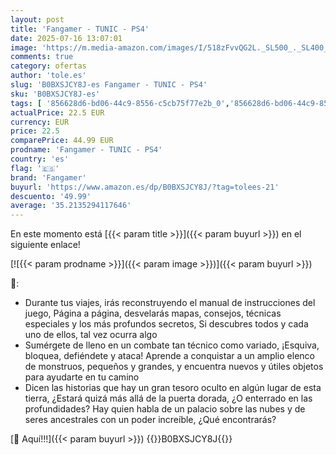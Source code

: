 ```yaml
---
layout: post
title: 'Fangamer - TUNIC - PS4'
date: 2025-07-16 13:07:01
image: 'https://m.media-amazon.com/images/I/518zFvvQG2L._SL500_._SL400_.jpg'
comments: true
category: ofertas
author: 'tole.es'
slug: 'B0BXSJCY8J-es Fangamer - TUNIC - PS4'
sku: 'B0BXSJCY8J-es'
tags: [ '856628d6-bd06-44c9-8556-c5cb75f77e2b_0','856628d6-bd06-44c9-8556-c5cb75f77e2b_401','856628d6-bd06-44c9-8556-c5cb75f77e2b_7801','Arborist Merchandising Root','Hardware y juegos para PlayStation 4','Juegos PS4','Juegos para PlayStation 4','Self Service','Special Features Stores','Tienda de consolas y videojuegos infantiles','Videojuegos','fangamer','ps4','🇪🇸', ]
actualPrice: 22.5 EUR
currency: EUR
price: 22.5
comparePrice: 44.99 EUR
prodname: 'Fangamer - TUNIC - PS4'
country: 'es'
flag: '🇪🇸'
brand: 'Fangamer'
buyurl: 'https://www.amazon.es/dp/B0BXSJCY8J/?tag=tolees-21'
descuento: '49.99'
average: '35.2135294117646'
---
```


En este momento está [{{< param title >}}]({{< param buyurl >}}) en el siguiente enlace!

[![{{< param prodname >}}]({{< param image >}})]({{< param buyurl >}})

🔎:

- Durante tus viajes, irás reconstruyendo el manual de instrucciones del juego, Página a página, desvelarás mapas, consejos, técnicas especiales y los más profundos secretos, Si descubres todos y cada uno de ellos, tal vez ocurra algo
- Sumérgete de lleno en un combate tan técnico como variado, ¡Esquiva, bloquea, defiéndete y ataca! Aprende a conquistar a un amplio elenco de monstruos, pequeños y grandes, y encuentra nuevos y útiles objetos para ayudarte en tu camino
- Dicen las historias que hay un gran tesoro oculto en algún lugar de esta tierra, ¿Estará quizá más allá de la puerta dorada, ¿O enterrado en las profundidades? Hay quien habla de un palacio sobre las nubes y de seres ancestrales con un poder increíble, ¿Qué encontrarás?

[🛒 Aquí!!!]({{< param buyurl >}})
{{<world>}}B0BXSJCY8J{{</world>}}
